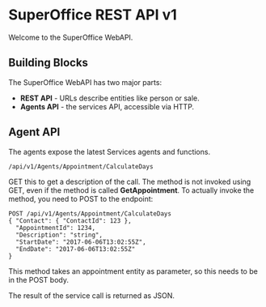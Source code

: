 # SuperOffice REST API v1

Welcome to the SuperOffice WebAPI.

## Building Blocks

The SuperOffice WebAPI has two major parts:

* **REST API** - URLs describe entities like person or sale.
* **Agents API** - the services API, accessible via HTTP.

## Agent API

The agents expose the latest Services agents and functions.

    /api/v1/Agents/Appointment/CalculateDays

GET this to get a description of the call. 
The method is not invoked using GET, even if the method is called **GetAppointment**.
To actually invoke the method, you need to POST to the endpoint:

    POST /api/v1/Agents/Appointment/CalculateDays
    { "Contact": { "ContactId": 123 },
      "AppointmentId": 1234,
      "Description": "string",
      "StartDate": "2017-06-06T13:02:55Z",
      "EndDate": "2017-06-06T13:02:55Z"
    }

This method takes an appointment entity as parameter, so this needs to be in the POST body.

The result of the service call is returned as JSON.
